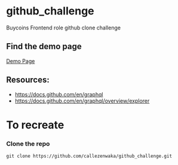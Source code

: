 # github_challenge
Buycoins Frontend role github clone challenge

## Find the demo page
<a href="https://buycoins-github-challenge.netlify.app/">Demo Page</a>

## Resources:
* https://docs.github.com/en/graphql
* https://docs.github.com/en/graphql/overview/explorer
# To recreate
### Clone the repo
```
git clone https://github.com/callezenwaka/github_challenge.git
```

